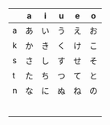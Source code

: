 |      | a    | i    | u    | e    | o    |
| ---- | ---- | ---- | ---- | ---- | ---- |
| a    | あ   | い   | う   | え   | お   |
| k    | か   | き   | く   | け   | こ   |
| s    | さ   | し   | す   | せ   | そ   |
| t    | た   | ち   | つ   | て   | と   |
| n    | な   | に   | ぬ   | ね   | の   |
|      |      |      |      |      |      |
|      |      |      |      |      |      |
|      |      |      |      |      |      |
|      |      |      |      |      |      |
|      |      |      |      |      |      |
|      |      |      |      |      |      |

